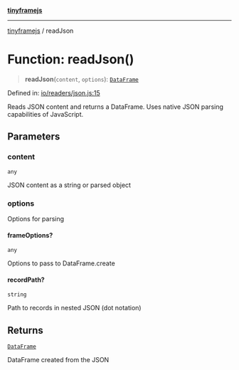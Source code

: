 [**tinyframejs**](../README.md)

***

[tinyframejs](../README.md) / readJson

# Function: readJson()

> **readJson**(`content`, `options`): [`DataFrame`](../classes/DataFrame.md)

Defined in: [io/readers/json.js:15](https://github.com/AlphaQuantJS/tinyframejs/blob/8368a3e56ba5f1155368e642d928da821698888c/src/io/readers/json.js#L15)

Reads JSON content and returns a DataFrame.
Uses native JSON parsing capabilities of JavaScript.

## Parameters

### content

`any`

JSON content as a string or parsed object

### options

Options for parsing

#### frameOptions?

`any`

Options to pass to DataFrame.create

#### recordPath?

`string`

Path to records in nested JSON (dot notation)

## Returns

[`DataFrame`](../classes/DataFrame.md)

DataFrame created from the JSON
